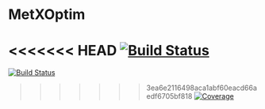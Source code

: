 # MetXOptim

<<<<<<< HEAD
[![Build Status](https://github.com/MetabolicXploration/MetXOptim.jl/actions/workflows/CI.yml/badge.svg?branch=main)](https://github.com/MetabolicXploration/MetXOptim.jl/actions)
=======
[![Build Status](https://github.com/MetabolicXploration/MetXOptim.jl/actions/workflows/CI.yml/badge.svg?branch=main)](https://github.com/MetabolicXploration/MetXOptim.jl/actions/workflows/CI.yml?query=)
>>>>>>> 3ea6e2116498aca1abf60eacd66aedf6705bf818
[![Coverage](https://codecov.io/gh/MetabolicXploration/MetXOptim.jl/branch/main/graph/badge.svg)](https://codecov.io/gh/MetabolicXploration/MetXOptim.jl)
